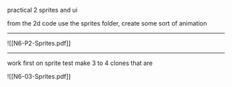 practical 2
sprites and ui

from the 2d code
use the sprites folder, create some sort of animation

---

![[N6-P2-Sprites.pdf]]

---
work first on sprite test
make 3 to 4 clones that are 

![[N6-03-Sprites.pdf]]